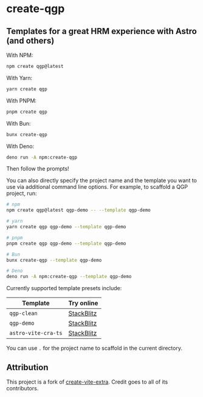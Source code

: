 # create-qgp

## Templates for a great HRM experience with Astro (and others)

With NPM:

```bash
npm create qgp@latest
```

With Yarn:

```bash
yarn create qgp
```

With PNPM:

```bash
pnpm create qgp
```

With Bun:

```bash
bunx create-qgp
```

With Deno:

```bash
deno run -A npm:create-qgp
```

Then follow the prompts!

You can also directly specify the project name and the template you want to use via additional command line options. For example, to scaffold a QGP project, run:

```bash
# npm
npm create qgp@latest qgp-demo -- --template qgp-demo

# yarn
yarn create qgp qgp-demo --template qgp-demo

# pnpm
pnpm create qgp qgp-demo --template qgp-demo

# Bun
bunx create-qgp --template qgp-demo

# Deno
deno run -A npm:create-qgp --template qgp-demo
```

Currently supported template presets include:

| Template            | Try online                                                                                                   |
| ------------------- | ------------------------------------------------------------------------------------------------------------ |
| `qgp-clean`    | [StackBlitz](https://stackblitz.com/fork/github/JLarky/create-qgp/tree/main/template-qgp-clean) |
| `qgp-demo`       | [StackBlitz](https://stackblitz.com/fork/github/JLarky/create-qgp/tree/main/template-qgp-demo)    |
| `astro-vite-cra-ts`    | [StackBlitz](https://stackblitz.com/fork/github/JLarky/create-qgp/tree/main/template-astro-vite-cra-ts) |

You can use `.` for the project name to scaffold in the current directory.

## Attribution

This project is a fork of [create-vite-extra](https://github.com/bluwy/create-vite-extra). Credit goes to all of its contributors.
